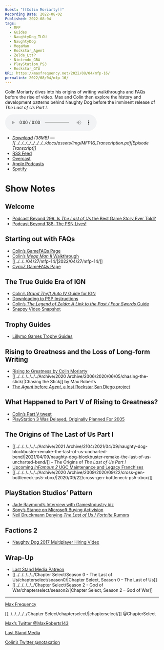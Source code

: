 ```yaml
---
Guest: "[[Colin Moriarty]]"
Recording Date: 2022-08-02
Published: 2022-08-04
tags:
  - MFP
  - Guides
  - NaughtyDog_TLOU
  - NaughtyDog
  - MegaMan
  - Rockstar_Agent
  - Zelda_LttP
  - Nintendo_GBA
  - PlayStation_PS3
  - Rockstar_GTA
URL: https://maxfrequency.net/2022/08/04/mfp-16/
permalink: 2022/08/04/mfp-16/
---
```

Colin Moriarty dives into his origins of writing walkthroughs and FAQs before the rise of video. Max and Colin then explore the history and development patterns behind Naughty Dog before the imminent release of *The Last of Us Part I*.

<audio controls>
  <source src="https://traffic.libsyn.com/maxfrequency/MF16_Final.mp3">
</audio>

- *[Download](https://traffic.libsyn.com/maxfrequency/MF16_Final.mp3) (38MB)  — [[../../../../../../../../docs/assets/img/MFP16_Transcription.pdf|Episode Transcript]]*
- [RSS Feed](https://maxfrequency.libsyn.com/rss)
- [Overcast](https://overcast.fm/itunes1557043396)
- [Apple Podcasts](https://podcasts.apple.com/us/podcast/the-max-frequency-podcast/id1557043396)
- [Spotify](https://open.spotify.com/show/3W1LwBNmhZ6s5QmQViWXKn)

# Show Notes
## Welcome

- [Podcast Beyond 299: Is *The Last of Us* the Best Game Story Ever Told?](https://beyond.libsyn.com/podcast-beyond-episode-299)
- [Podcast Beyond 188: The PSN Lives!](https://beyond.libsyn.com/podcast-beyond-the-psn-lives)
## Starting out with FAQs

- [Colin’s GameFAQs Page](https://gamefaqs.gamespot.com/community/CMoriarty/contributions)
- [Colin’s *Mega Man II* Walkthrough](https://gamefaqs.gamespot.com/gameboy/563279-mega-man-ii/faqs/18798)
- [[../../../04/27/mfp-14/|2022/04/27/mfp-14/]]
- [CyricZ GameFAQs Page](https://gamefaqs.gamespot.com/community/CyricZ)
## The True Guide Era of IGN

- [Colin’s *Grand Theft Auto IV* Guide for IGN](https://web.archive.org/web/20080503024401/http://guides.ign.com/guides/907969/index.html)
- [Downloading to PSP Instructions](https://web.archive.org/web/20090105190738/http://guides.ign.com/guides/907969/page_11.html)
- [Colin’s *The Legend of Zelda: A Link to the Past / Four Swords* Guide](https://web.archive.org/web/20040604135710/http://guides.ign.com/guides/482080/index.html)
- [Snappy Video Snapshot](https://www.vintagecomputing.com/index.php/archives/754/retro-scan-of-the-week-snappy-video-snapshot)
## Trophy Guides

- [Lillymo Games Trophy Guides](https://lillymogames.com/trophy-guide)
## Rising to Greatness and the Loss of Long-form Writing

- [Rising to Greatness by Colin Moriarty](https://www.ign.com/articles/2013/10/04/rising-to-greatness-the-history-of-naughty-dog)
- [[../../../../../../Archive/2020 Archive/2006/2020/06/05/chasing-the-stick/|Chasing the Stick]] by Max Roberts
- [The *Agent* before *Agent*, a lost Rockstar San Diego project](https://www.polygon.com/features/2019/2/21/18118822/agent-rockstar-san-diego)
## What Happened to Part V of Rising to Greatness?

- [Colin’s Part V tweet](https://twitter.com/notaxation/status/509846352575336450)
- [PlayStation 3 Was Delayed, Originally Planned For 2005](https://www.ign.com/articles/2013/10/08/playstation-3-was-delayed-originally-planned-for-2005)
## The Origins of The Last of Us Part I

- [[../../../../../../Archive/2021 Archive/2104/2021/04/09/naughty-dog-blockbuster-remake-the-last-of-us-uncharted-bend/|2021/04/09/naughty-dog-blockbuster-remake-the-last-of-us-uncharted-bend/]] – The Origins of *The Last of Us Part I*
- [Upcoming *inFamous 2* UGC Maintenance and Legacy Franchises](https://www.suckerpunch.com/category/news/#modal?https://www.suckerpunch.com/upcoming-infamous-2-ugc-maintenance-and-legacy-franchises/)
- [[../../../../../../Archive/2020 Archive/2009/2020/09/22/cross-gen-bottleneck-ps5-xbox/|2020/09/22/cross-gen-bottleneck-ps5-xbox/]]
## PlayStation Studios’ Pattern

- [Jade Raymond’s Interview with GamesIndustry.biz](https://www.gamesindustry.biz/jade-raymonds-haven-studio-is-already-inspiring-other-playstation-studios-and-not-just-with-its-game)
- [Sony’s Stance on Microsoft Buying Activision](https://www.eurogamer.net/sony-doesnt-sound-thrilled-microsoft-is-buying-call-of-duty-maker-activision)
- [Neil Druckmann Denying *The Last of Us* / *Fortnite* Rumors](https://twitter.com/Neil_Druckmann/status/1551301460805033984)
## Factions 2

- [Naughty Dog 2017 Multiplayer Hiring Video](https://youtube.com/watch?v=NyMFedzlahk&t=52)
## Wrap-Up

- [Last Stand Media Patreon](https://www.patreon.com/laststandmedia)
- [[../../../../../Chapter Select/Season 0 - The Last of Us/chapterselect/season0/|Chapter Select, Season 0 – The Last of Us]]
- [[../../../../../Chapter Select/Season 2 - God of War/chapterselect/season2/|Chapter Select, Season 2 – God of War]]

---
[Max Frequency](https://www.maxfrequency.net/)

[[../../../../../Chapter Select/chapterselect/|chapterselect/]] @ChapterSelect

[Max’s Twitter @MaxRoberts143](https://www.twitter.com/MaxRoberts143)

[Last Stand Media](https://laststandmedia.com/)

[Colin’s Twitter @notaxation](https://twitter.com/notaxation)